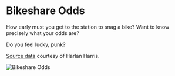 Bikeshare Odds
===============

How early must you get to the station to snag a bike? Want to know precisely what your odds are?

Do you feel lucky, punk?

[Source data](http://opendatadc.org/dataset/capital-bikeshare-dock-history) courtesy of Harlan Harris.

![Bikeshare Odds](https://raw.github.com/cmgiven/bikeshare-odds/master/img/bikeshare.jpg)